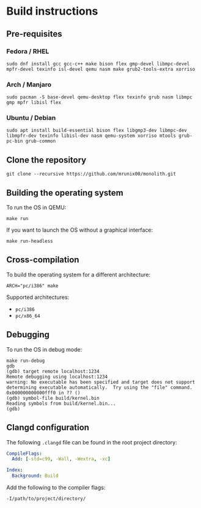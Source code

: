 # Build instructions

## Pre-requisites

### Fedora / RHEL

```console
sudo dnf install gcc gcc-c++ make bison flex gmp-devel libmpc-devel mpfr-devel texinfo isl-devel qemu nasm make grub2-tools-extra xorriso
```

### Arch / Manjaro

```console
sudo pacman -S base-devel qemu-desktop flex texinfo grub nasm libmpc gmp mpfr libisl flex
```

### Ubuntu / Debian

```console
sudo apt install build-essential bison flex libgmp3-dev libmpc-dev libmpfr-dev texinfo libisl-dev nasm qemu-system xorriso mtools grub-pc-bin grub-common
```

## Clone the repository

```console
git clone --recursive https://github.com/mrunix00/monolith.git
```

## Building the operating system

To run the OS in QEMU:

```console
make run
```

If you want to launch the OS without a graphical interface:

```console
make run-headless
```

## Cross-compilation

To build the operating system for a different architecture:

```console
ARCH="pc/i386" make
```

Supported architectures:

- `pc/i386`
- `pc/x86_64`

## Debugging

To run the OS in debug mode:

```console
make run-debug
gdb
(gdb) target remote localhost:1234
Remote debugging using localhost:1234
warning: No executable has been specified and target does not support
determining executable automatically.  Try using the "file" command.
0x000000000000fff0 in ?? ()
(gdb) symbol-file build/kernel.bin
Reading symbols from build/kernel.bin...
(gdb)
```

## Clangd configuration

The following `.clangd` file can be found in the root project directory:

```yaml
CompileFlags:
  Add: [-std=c99, -Wall, -Wextra, -xc]

Index:
  Background: Build
```

Add the following to the compiler flags:

```
-I/path/to/project/directory/
```
